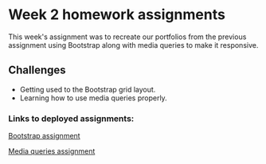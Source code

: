 # Week 2 homework assignments

<p>This week's assignment was to recreate our portfolios from the previous assignment using Bootstrap along with media queries to make it responsive.</p>

## Challenges
* Getting used to the Bootstrap grid layout.
* Learning how to use media queries properly.

### Links to deployed assignments:
<a href="https://august-johnson.github.io/week2/Bootstrap-Portfolio/index.html">Bootstrap assignment</a>

<a href="https://august-johnson.github.io/week2/Responsive-Portfolio/index.html">Media queries assignment</a>
